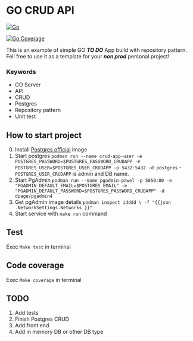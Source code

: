 # GO CRUD API

[![Go](https://github.com/PawelK2012/go-crud/actions/workflows/go.yml/badge.svg)](https://github.com/PawelK2012/go-crud/actions/workflows/go.yml)

[![Go Coverage](https://github.com/PawelK2012/go-crud/wiki/coverage.svg)](https://raw.githack.com/wiki/PawelK2012/go-crud/coverage.html)

This is an example of simple GO ***TO DO*** App build with repository pattern. Fell free to use it as a template for your ***non prod*** personal project! 

### Keywords
- GO Server 
- API
- CRUD
- Postgres
- Repository pattern
- Unit test

## How to start project

0. Install [Postgres official](https://hub.docker.com/_/postgres) image
1. Start postgres  `podman run --name crud-app-user -e POSTGRES_PASSWORD=$POSTGRES_PASSWORD_CRUDAPP -e POSTGRES_USER=$POSTGRES_USER_CRUDAPP -p 5432:5432 -d postgres` -  `POSTGRES_USER_CRUDAPP` is admin and DB name. 
2. Start PgAdmin `podman run --name pgadmin-pawel -p 5050:80 -e "PGADMIN_DEFAULT_EMAIL=$POSTGRES_EMAIL" -e "PGADMIN_DEFAULT_PASSWORD=$POSTGRES_PASSWORD_CRUDAPP" -d dpage/pgadmin4`
3. Get pgAdmin image details `podman inspect idddd \
  -f "{{json .NetworkSettings.Networks }}" `
2. Start service with `make run` command


## Test

Exec `Make test` in terminal

## Code coverage

Exec `Make coverage` in terminal

## TODO
1. Add tests
2. Finish Postgres CRUD
3. Add front end
4. Add in memory DB or other DB type


